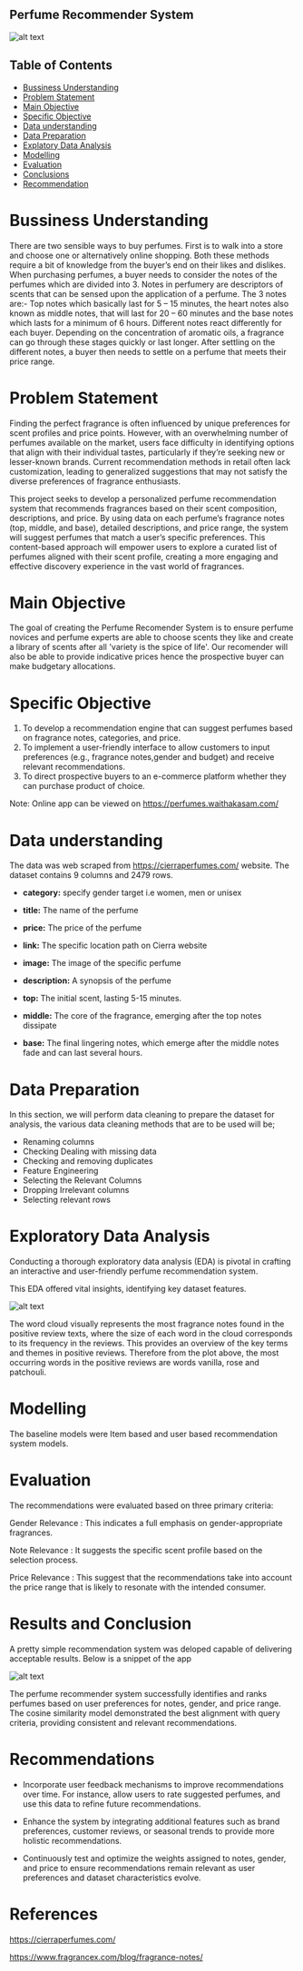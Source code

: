 ## Perfume Recommender System

![alt text](<perfume1.jpg>)

## Table of Contents
- [Bussiness Understanding](#bussiness-understanding)
- [Problem Statement](#problem-statement)
- [Main Objective](#main-objective)
- [Specific Objective](#specific-objective)
- [Data understanding](#data-understanding)
- [Data Preparation](#data-preparation)
- [Explatory Data Analysis](#explatory-data-analysis)
- [Modelling](#modelling)
- [Evaluation](#evaluation)
- [Conclusions](#conclusions)
- [Recommendation](#recommendation)







# Bussiness Understanding

There are two sensible ways to buy perfumes. First is to walk into a store and choose one or alternatively online shopping. Both these methods require a bit of knowledge from the buyer’s end on their likes and dislikes. When purchasing perfumes, a buyer needs to consider the notes of the perfumes which are divided into 3. Notes in perfumery are descriptors of scents that can be sensed upon the application of a perfume. The 3 notes are:-
Top notes which basically last for 5 – 15 minutes, the heart notes also known as middle notes, that will last for 20 – 60 minutes and the base notes which lasts for a minimum of 6 hours. Different notes react differently for each buyer. Depending on the concentration of aromatic oils, a fragrance can go through these stages quickly or last longer. After settling on the different notes, a buyer then needs to settle on a perfume that meets their price range.

# Problem Statement

Finding the perfect fragrance is  often influenced by unique preferences for scent profiles and price points. However, with an overwhelming number of perfumes available on the market, users face difficulty in identifying options that align with their individual tastes, particularly if they’re seeking new or lesser-known brands. Current recommendation methods in retail often lack customization, leading to generalized suggestions that may not satisfy the diverse preferences of fragrance enthusiasts.

This project seeks to develop a personalized perfume recommendation system that recommends fragrances based on their scent composition, descriptions, and price. By using data on each perfume’s fragrance notes (top, middle, and base), detailed descriptions, and price range, the system will suggest perfumes that match a user’s specific preferences. This content-based approach will empower users to explore a curated list of perfumes aligned with their scent profile, creating a more engaging and effective discovery experience in the vast world of fragrances.


# Main Objective

The goal of creating the Perfume Recomender System is to ensure perfume novices and perfume experts are able to choose scents they like and create a library of scents after all 'variety is the spice of life'. Our recomender will also be able to provide indicative prices hence the prospective buyer can make budgetary allocations.


# Specific Objective

1. To develop a recommendation engine that can suggest perfumes based on fragrance notes, categories, and price.
2. To implement a user-friendly interface to allow customers to input preferences (e.g., fragrance notes,gender and budget) and receive relevant recommendations.
3. To direct prospective buyers to an e-commerce platform whether they can purchase product of choice.

Note: Online app can be viewed on
https://perfumes.waithakasam.com/
# Data understanding

 The data was  web scraped from https://cierraperfumes.com/ website.
The dataset contains 9 columns and 2479 rows.


- **category:** specify gender target i.e women, men or unisex

- **title:** The name of the perfume

- **price:** The price of the perfume

- **link:** The specific location path on Cierra website

- **image:** The image of the specific perfume

- **description:** A synopsis of the perfume

- **top:** The initial scent, lasting 5-15 minutes.

- **middle:** The core of the fragrance, emerging after the top notes dissipate

- **base:** The final lingering notes, which emerge after the middle notes fade and can last several hours.

# Data Preparation

In this section, we will perform data cleaning to prepare the dataset for analysis, the various data cleaning methods that are to be used will be;

- Renaming columns
- Checking Dealing with missing data
- Checking and removing duplicates 
- Feature Engineering
- Selecting the Relevant Columns
- Dropping Irrelevant columns
- Selecting relevant rows

# Exploratory Data Analysis


Conducting a thorough exploratory data analysis (EDA) is pivotal in crafting an interactive and user-friendly perfume recommendation system. 

This EDA offered vital insights, identifying key dataset features.


![alt text](image-2.png)

The word cloud visually represents the most fragrance notes found in the positive review texts, where the size of each word in the cloud corresponds to its frequency in the reviews. This provides an overview of the key terms and themes in positive reviews.
Therefore from the plot above, the most occurring words in the positive reviews are words vanilla, rose and patchouli.



# Modelling

The baseline models were Item based and user based recommendation system models. 

# Evaluation

The recommendations were evaluated based on three primary criteria:

Gender Relevance : This indicates a full emphasis on gender-appropriate fragrances. 

Note Relevance : It suggests the specific scent profile based on  the selection process.
 
Price Relevance : This suggest that the recommendations take into account the price range that is likely to resonate with the intended consumer.



# Results and  Conclusion

A pretty simple recommendation system was deloped capable of delivering acceptable results. Below is a snippet of the app

![alt text](<model image.jpg>)

The perfume recommender system successfully identifies and ranks perfumes based on user preferences for notes, gender, and price range. The cosine similarity model demonstrated the best alignment with query criteria, providing consistent and relevant recommendations.


# Recommendations

* Incorporate user feedback mechanisms to improve recommendations over time. For instance, allow users to rate suggested perfumes, and use this data to refine future recommendations.


* Enhance the system by integrating additional features such as brand preferences, customer reviews, or seasonal trends to provide more holistic recommendations.


* Continuously test and optimize the weights assigned to notes, gender, and price to ensure recommendations remain relevant as user preferences and dataset characteristics evolve.

# References

https://cierraperfumes.com/

https://www.fragrancex.com/blog/fragrance-notes/